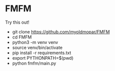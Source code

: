 # FMFM

Try this out!
 - git clone https://github.com/myoldmopar/FMFM
 - cd FMFM
 - python3 -m venv venv
 - source venv/bin/activate
 - pip install -r requirements.txt
 - export PYTHONPATH=$(pwd)
 - python fmfm/main.py